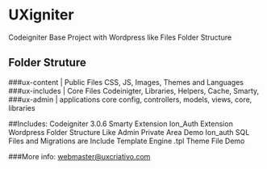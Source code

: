 # UXigniter
Codeigniter  Base Project with Wordpress like Files Folder Structure

## Folder Struture
###ux-content | Public Files
CSS, JS, Images, Themes and Languages
###ux-includes | Core Files
Codeinigter, Libraries, Helpers, Cache, Smarty, 
###ux-admin | applications core 
config, controllers, models, views, core, libraries

##Includes:
Codeigniter 3.0.6
Smarty Extension
Ion_Auth Extension
Wordpress Folder Structure Like
Admin Private Area Demo
Ion_auth SQL Files and Migrations are Include
Template Engine .tpl Theme File Demo

###More info:
webmaster@uxcriativo.com

